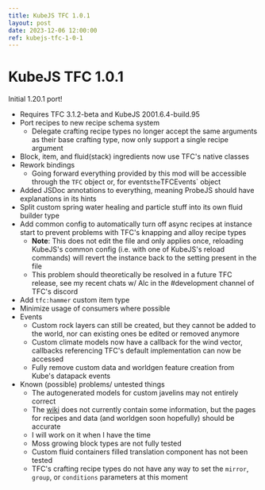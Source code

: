 ```yaml
---
title: KubeJS TFC 1.0.1
layout: post
date: 2023-12-06 12:00:00
ref: kubejs-tfc-1-0-1
---
```


# KubeJS TFC 1.0.1

Initial 1.20.1 port!

- Requires TFC 3.1.2-beta and KubeJS 2001.6.4-build.95
- Port recipes to new recipe schema system
    - Delegate crafting recipe types no longer accept the same arguments as their base crafting type, now only support a single recipe argument
- Block, item, and fluid(stack) ingredients now use TFC's native classes
- Rework bindings
    - Going forward everything provided by this mod will be accessible through the `TFC` object or, for events` the `TFCEvents` object
- Added JSDoc annotations to everything, meaning ProbeJS should have explanations in its hints
- Split custom spring water healing and particle stuff into its own fluid builder type
- Add common config to automatically turn off async recipes at instance start to prevent problems with TFC's knapping and alloy recipe types
    - **Note**: This does not edit the file and only applies once, reloading KubeJS's common config (i.e. with one of KubeJS's reload commands) will revert the instance back to the setting present in the file
    - This problem should theoretically be resolved in a future TFC release, see my recent chats w/ Alc in the #development channel of TFC's discord
- Add `tfc:hammer` custom item type
- Minimize usage of consumers where possible
- Events
    - Custom rock layers can still be created, but they cannot be added to the world, nor can existing ones be edited or removed anymore
    - Custom climate models now have a callback for the wind vector, callbacks referencing TFC's default implementation can now be accessed
    - Fully remove custom data and worldgen feature creation from Kube's datapack events
- Known (possible) problems/ untested things
    - The autogenerated models for custom javelins may not entirely correct
    - The [wiki](../kubejs_tfc/1.20.1/) does not currently contain some information, but the pages for recipes and data (and worldgen soon hopefully) should be accurate
    - I will work on it when I have the time
    - Moss growing block types are not fully tested
    - Custom fluid containers filled translation component has not been tested
    - TFC's crafting recipe types do not have any way to set the `mirror`, `group`, or `conditions` parameters at this moment
  